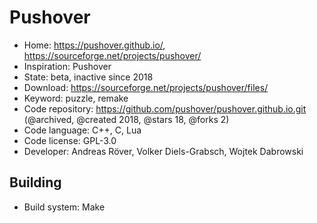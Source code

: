 # Pushover

- Home: https://pushover.github.io/, https://sourceforge.net/projects/pushover/
- Inspiration: Pushover
- State: beta, inactive since 2018
- Download: https://sourceforge.net/projects/pushover/files/
- Keyword: puzzle, remake
- Code repository: https://github.com/pushover/pushover.github.io.git (@archived, @created 2018, @stars 18, @forks 2)
- Code language: C++, C, Lua
- Code license: GPL-3.0
- Developer: Andreas Röver, Volker Diels-Grabsch, Wojtek Dabrowski

## Building

- Build system: Make
